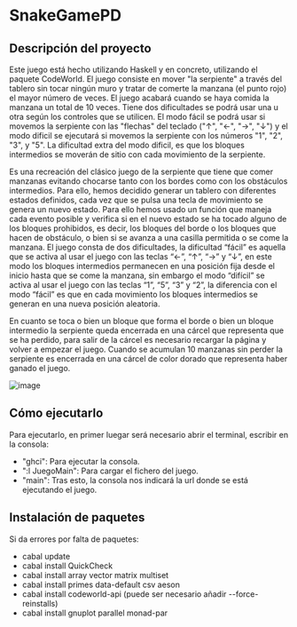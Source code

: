 # SnakeGamePD

## Descripción del proyecto
Este juego está hecho utilizando Haskell y en concreto, utilizando el paquete CodeWorld. El juego consiste en mover "la serpiente" a través del tablero sin tocar ningún muro y tratar de comerte la manzana (el punto rojo) el mayor número de veces. El juego acabará cuando se haya comida la manzana un total de 10 veces. Tiene dos dificultades se podrá usar una u otra según los controles que se utilicen. El modo fácil se podrá usar si movemos la serpiente con las "flechas" del teclado ("↑", "←", "→", "↓") y el modo dificil se ejecutará si movemos la serpiente con los números "1", "2", "3", y "5". La dificultad extra del modo dificil, es que los bloques intermedios se moverán de sitio con cada movimiento de la serpiente.

Es una recreación del clásico juego de la serpiente que tiene que comer manzanas evitando chocarse tanto con los bordes como con los obstáculos intermedios. Para ello, hemos decidido generar un tablero con diferentes estados definidos, cada vez que se pulsa una tecla de movimiento se genera un nuevo estado. Para ello hemos usado un función que maneja cada evento posible y verifica si en el nuevo estado se ha tocado alguno de los bloques prohibidos, es decir, los bloques del borde o los bloques que hacen de obstáculo, o bien si se avanza a una casilla permitida o se come la manzana. El juego consta de dos dificultades, la dificultad “fácil” es aquella que se activa al usar el juego con las teclas “←”, “↑”, “→” y “↓”, en este modo los bloques intermedios permanecen en una posición fija desde el inicio hasta que se come la manzana, sin embargo el modo “difícil” se activa al usar el juego con las teclas “1”, “5”, “3” y “2”, la diferencia con el modo “fácil” es que en cada movimiento los bloques intermedios se generan en una nueva posición aleatoria.

En cuanto se toca o bien un bloque que forma el borde o bien un bloque intermedio la serpiente queda encerrada en una cárcel que representa que se ha perdido, para salir de la
cárcel es necesario recargar la página y volver a empezar el juego. Cuando se acumulan 10 manzanas sin perder la serpiente es encerrada en una cárcel de color dorado que
representa haber ganado el juego.

![image](https://github.com/Antoniiosc7/SnakeGamePD/assets/67718811/2c29bd07-fdcc-4205-9b85-43d247f45e93)

## Cómo ejecutarlo

Para ejecutarlo, en primer luegar será necesario abrir el terminal, escribir en la consola: 

- "ghci":    Para ejecutar la consola.
- ":l  JuegoMain":    Para cargar el fichero del juego.
- "main":    Tras esto, la consola nos indicará la url donde se está ejecutando el juego.

## Instalación de paquetes

Si da errores por falta de paquetes: 

- cabal update
- cabal install QuickCheck
- cabal install array vector matrix multiset
- cabal install primes data-default csv aeson
- cabal install codeworld-api (puede ser necesario añadir --force-reinstalls)
- cabal install gnuplot parallel monad-par
